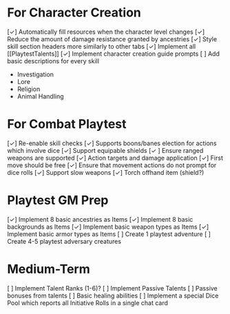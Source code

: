 # For Character Creation
[✓] Automatically fill resources when the character level changes
[✓] Reduce the amount of damage resistance granted by ancestries
[✓] Style skill section headers more similarly to other tabs
[✓] Implement all [[PlaytestTalents]]
[✓] Implement character creation guide prompts
[ ] Add basic descriptions for every skill
- Investigation
- Lore
- Religion
- Animal Handling

# For Combat Playtest
[✓] Re-enable skill checks
[✓] Supports boons/banes election for actions which involve dice
[✓] Support equipable shields
[✓ ] Ensure ranged weapons are supported
[✓] Action targets and damage application
[✓] First move should be free
[✓] Ensure that movement actions do not prompt for dice rolls
[✓] Support slow weapons
[✓] Torch offhand item (shield?)

# Playtest GM Prep
[✓] Implement 8 basic ancestries as Items
[✓] Implement 8 basic backgrounds as Items
[✓] Implement basic weapon types as Items
[✓] Implement basic armor types as Items
[ ] Create 1 playtest adventure
[ ] Create 4-5 playtest adversary creatures

# Medium-Term
[ ] Implement Talent Ranks (1-6)?
[ ] Implement Passive Talents
[ ] Passive bonuses from talents
[ ] Basic healing abilities
[ ] Implement a special Dice Pool which reports all Initiative Rolls in a single chat card